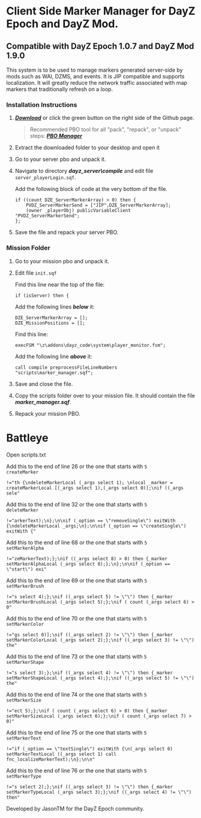 # Client Side Marker Manager for DayZ Epoch and DayZ Mod.
 
## Compatible with DayZ Epoch 1.0.7 and DayZ Mod 1.9.0

This system is to be used to manage markers generated server-side by mods such as WAI, DZMS, and events.
It is JIP compatible and supports localization.
It will greatly reduce the network traffic associated with map markers that traditionally refresh on a loop.

### Installation Instructions

1. ***[Download](https://github.com/worldwidesorrow/Client-Side-Marker-Manager/archive/main.zip)*** or click the green button on the right side of the Github page.

	> Recommended PBO tool for all "pack", "repack", or "unpack" steps: ***[PBO Manager](http://www.armaholic.com/page.php?id=16369)***

2. Extract the downloaded folder to your desktop and open it
3. Go to your server pbo and unpack it.
4. Navigate to directory ***dayz_server\compile*** and edit file <code>server_playerLogin.sqf</code>.

	Add the following block of code at the very bottom of the file.
	
	```sqf
	if ((count DZE_ServerMarkerArray) > 0) then {
		PVDZ_ServerMarkerSend = ["JIP",DZE_ServerMarkerArray];
		(owner _playerObj) publicVariableClient "PVDZ_ServerMarkerSend";
	};
	```
	
5. Save the file and repack your server PBO.

### Mission Folder

1. Go to your mission pbo and unpack it.
2. Edit file <code>init.sqf</code>

	Find this line near the top of the file:
	
	```sqf
	if (isServer) then {
	```
	
	Add the following lines ***below*** it:
	
	```sqf
	DZE_ServerMarkerArray = [];
	DZE_MissionPositions = [];
	```

	Find this line:
	
	```sqf
	execFSM "\z\addons\dayz_code\system\player_monitor.fsm";
	```
	
	Add the following line ***above*** it:
	
	```sqf
	call compile preprocessFileLineNumbers "scripts\marker_manager.sqf";
	```
	
3. Save and close the file.

4. Copy the scripts folder over to your mission file. It should contain the file ***marker_manager.sqf***.

5. Repack your mission PBO.

# Battleye

Open scripts.txt

 Add this to the end of line 26 or the one that starts with <code>5 createMarker</code>
 
 ```sqf
 !="th {\ndeleteMarkerLocal (_args select 1); \nlocal _marker = createMarkerLocal [(_args select 1),(_args select 0)];\nif ((_args sele"
 ```
 
 Add this to the end of line 32 or the one that starts with <code>5 deleteMarker</code>
 
 ```sqf
 !="arkerText);\n};\n\nif (_option == \"removeSingle\") exitWith {\ndeleteMarkerLocal _args;\n};\n\nif (_option == \"createSingle\") exitWith {"
 ```

 Add this to the end of line 68 or the one that starts with <code>5 setMarkerAlpha</code>
 
 ```sqf
 !="zeMarkerText);};\nif ((_args select 8) > 0) then {_marker setMarkerAlphaLocal (_args select 8);};\n};\n\nif (_option == \"start\") exi"
 ```
 
 Add this to the end of line 69 or the one that starts with <code>5 setMarkerBrush</code>
 
 ```sqf
 !="s select 4);};\nif ((_args select 5) != \"\") then {_marker setMarkerBrushLocal (_args select 5);};\nif ( count (_args select 6) > 0"
 ```
 
 Add this to the end of line 70 or the one that starts with <code>5 setMarkerColor</code>
 
 ```sqf
 !="gs select 0)];\nif ((_args select 2) != \"\") then {_marker setMarkerColorLocal (_args select 2);};\nif ((_args select 3) != \"\") the"
 ```
 
 Add this to the end of line 73 or the one that starts with <code>5 setMarkerShape</code>
 
 ```sqf
 !="s select 3);};\nif ((_args select 4) != \"\") then {_marker setMarkerShapeLocal (_args select 4);};\nif ((_args select 5) != \"\") the"
 ```
 
 Add this to the end of line 74 or the one that starts with <code>5 setMarkerSize</code>
 
 ```sqf
 !="ect 5);};\nif ( count (_args select 6) > 0) then {_marker setMarkerSizeLocal (_args select 6);};\nif ( count (_args select 7) > 0)"
 ```
 
 Add this to the end of line 75 or the one that starts with <code>5 setMarkerText</code>
 
 ```sqf
 !="if (_option == \"textSingle\") exitWith {\n(_args select 0) setMarkerTextLocal ((_args select 1) call fnc_localizeMarkerText);\n};\n\n"
 ```
 
  Add this to the end of line 76 or the one that starts with <code>5 setMarkerType</code>
 
 ```sqf
 !="s select 2);};\nif ((_args select 3) != \"\") then {_marker setMarkerTypeLocal (_args select 3);};\nif ((_args select 4) != \"\") then"
 ```
 
 
 Developed by JasonTM for the DayZ Epoch community.
